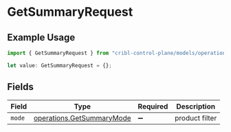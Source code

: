 # GetSummaryRequest

## Example Usage

```typescript
import { GetSummaryRequest } from "cribl-control-plane/models/operations";

let value: GetSummaryRequest = {};
```

## Fields

| Field                                                                  | Type                                                                   | Required                                                               | Description                                                            |
| ---------------------------------------------------------------------- | ---------------------------------------------------------------------- | ---------------------------------------------------------------------- | ---------------------------------------------------------------------- |
| `mode`                                                                 | [operations.GetSummaryMode](../../models/operations/getsummarymode.md) | :heavy_minus_sign:                                                     | product filter                                                         |